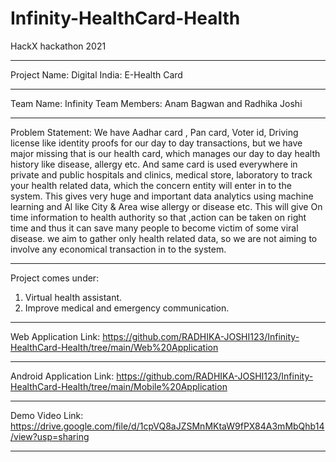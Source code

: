 # Infinity-HealthCard-Health
HackX hackathon 2021
*******************************************************
Project Name: Digital India: E-Health Card
*******************************************************
Team Name: Infinity
Team Members: Anam Bagwan and Radhika Joshi
*******************************************************
Problem Statement: We have Aadhar card , Pan card, Voter id, Driving license like identity proofs for our day to day transactions, but we have major missing that is our health card, which manages our day to day health history like disease, allergy etc. And same card is used everywhere in private and public hospitals and clinics, medical store, laboratory to track your health related data, which the concern entity will enter in to the system. This gives very huge and important data analytics using machine learning and Al like City & Area wise allergy or disease etc. This will give On time information to health authority so that ,action can be taken on right time and thus it can save many people to become victim of some viral disease. we aim to gather only health related data, so we are not aiming to involve any economical transaction in to the system. 
*******************************************************
Project comes under:
1. Virtual health assistant.
2. Improve medical and emergency communication.
*******************************************************
Web Application Link: 
https://github.com/RADHIKA-JOSHI123/Infinity-HealthCard-Health/tree/main/Web%20Application
*******************************************************
Android Application Link:
https://github.com/RADHIKA-JOSHI123/Infinity-HealthCard-Health/tree/main/Mobile%20Application
*******************************************************
Demo Video Link:
https://drive.google.com/file/d/1cpVQ8aJZSMnMKtaW9fPX84A3mMbQhb14/view?usp=sharing
*******************************************************

